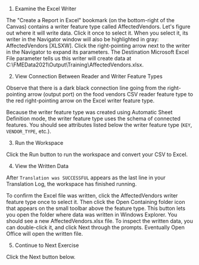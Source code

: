 1. Examine the Excel Writer

The "Create a Report in Excel" bookmark (on the bottom-right of the Canvas) contains a writer feature type called AffectedVendors. Let's figure out where it will write data. Click it once to select it. When you select it, its writer in the Navigator window will also be highlighted in gray: AffectedVendors [XLSXW]. Click the right-pointing arrow next to the writer in the Navigator to expand its parameters. The Destination Microsoft Excel File parameter tells us this writer will create data at C:\\FMEData2021\\Output\\Training\\AffectedVendors.xlsx.

2. View Connection Between Reader and Writer Feature Types

Observe that there is a dark black connection line going from the right-pointing arrow (output port) on the food vendors CSV reader feature type to the red right-pointing arrow on the Excel writer feature type.

Because the writer feature type was created using Automatic Sheet Definition mode, the writer feature type uses the schema of connected features. You should see attributes listed below the writer feature type (`KEY`, `VENDOR_TYPE`, etc.).

3. Run the Workspace

Click the Run button to run the workspace and convert your CSV to Excel.

4. View the Written Data

After `Translation was SUCCESSFUL` appears as the last line in your Translation Log, the workspace has finished running.

To confirm the Excel file was written, click the AffectedVendors writer feature type once to select it. Then click the Open Containing folder icon that appears on the small toolbar above the feature type. This button lets you open the folder where data was written in Windows Explorer. You should see a new AffectedVendors.xlsx file. To inspect the written data, you can double-click it, and click Next through the prompts. Eventually Open Office will open the written file.

5. Continue to Next Exercise

Click the Next button below.
